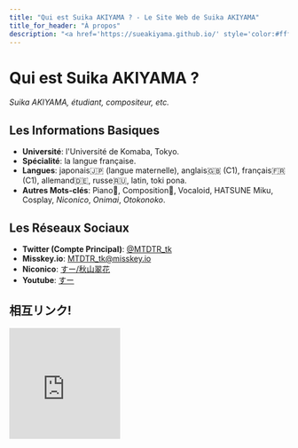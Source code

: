 ```yaml
---
title: "Qui est Suika AKIYAMA ? - Le Site Web de Suika AKIYAMA"
title_for_header: "À propos"
description: "<a href='https://sueakiyama.github.io/' style='color:#ffffff'><u>Le Site Web de Suika Akiyama</u></a>"
---
```


# Qui est Suika AKIYAMA ?

*Suika AKIYAMA, étudiant, compositeur, etc.*

## Les Informations Basiques
- **Université**: l'Université de Komaba, Tokyo.
- **Spécialité**: la langue française.
- **Langues**: japonais🇯🇵 (langue maternelle), anglais🇬🇧 (C1), français🇫🇷 (C1), allemand🇩🇪, russe🇷🇺, latin, toki pona.
- **Autres Mots-clés**: Piano🎹, Composition🎼, Vocaloid, HATSUNE Miku, Cosplay, *Niconico*, *Onimai*, *Otokonoko*.

## Les Réseaux Sociaux
- **Twitter (Compte Principal)**: [@MTDTR_tk](https://twitter.com/MTDTR_tk)
- **Misskey.io**: [MTDTR_tk@misskey.io](https://misskey.io/@MTDTR_tk)
- **Niconico**: [すー/秋山翠花](https://www.nicovideo.jp/user/97810681/video)
- **Youtube**: [すー](https://www.youtube.com/@user-uu7me5ub9d)

## 相互リンク!

<iframe src="https://charlotteace.github.io/parts/banner.html" scrolling="no" frameborder="0" width="200" height="200"></iframe>
